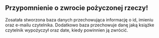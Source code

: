 ## Przypomnienie o zwrocie pożyczonej rzeczy!

Zosatała stworzona baza danych przechowująca informację o id, imieniu oraz e-mailu czytelnika. Dodatkowo baza przechowuje danę jaką książke czytelnik wypożyczył oraz date, kiedy powinnien ją zwrócić.
